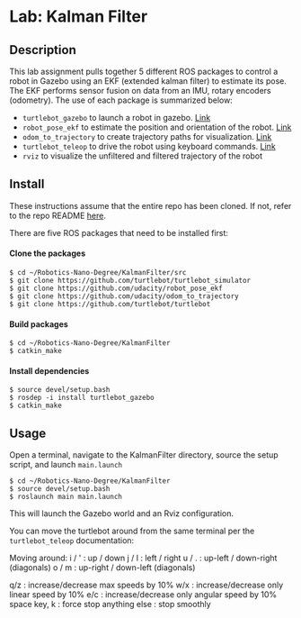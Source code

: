 # Lab: Kalman Filter

## Description
This lab assignment pulls together 5 different ROS packages to control a robot in Gazebo using an EKF (extended kalman filter) to estimate its pose. The EKF performs sensor fusion on data from an IMU, rotary encoders (odometry). The use of each package is summarized below:
* `turtlebot_gazebo` to launch a robot in gazebo. [Link](http://wiki.ros.org/turtlebot_gazebo)
* `robot_pose_ekf` to estimate the position and orientation of the robot. [Link](http://wiki.ros.org/robot_pose_ekf#Subscribed_Topics)
* `odom_to_trajectory` to create trajectory paths for visualization. [Link](https://github.com/udacity/odom_to_trajectory)
* `turtlebot_teleop` to drive the robot using keyboard commands. [Link](http://wiki.ros.org/turtlebot_teleop)
* `rviz` to visualize the unfiltered and filtered trajectory of the robot

## Install
These instructions assume that the entire repo has been cloned. If not, refer to the repo README [here](https://github.com/SagarSaxena/Robotics-Nano-Degree/blob/master/README.md).

There are five ROS packages that need to be installed first:

#### Clone the packages
```
$ cd ~/Robotics-Nano-Degree/KalmanFilter/src
$ git clone https://github.com/turtlebot/turtlebot_simulator
$ git clone https://github.com/udacity/robot_pose_ekf
$ git clone https://github.com/udacity/odom_to_trajectory
$ git clone https://github.com/turtlebot/turtlebot
```

#### Build packages
```
$ cd ~/Robotics-Nano-Degree/KalmanFilter
$ catkin_make
```

#### Install dependencies
```
$ source devel/setup.bash
$ rosdep -i install turtlebot_gazebo
$ catkin_make

```

## Usage
Open a terminal, navigate to the KalmanFilter directory, source the setup script, and launch `main.launch`
```
$ cd ~/Robotics-Nano-Degree/KalmanFilter
$ source devel/setup.bash 
$ roslaunch main main.launch
```
This will launch the Gazebo world and an Rviz configuration.

You can move the turtlebot around from the same terminal per the `turtlebot_teleop` documentation:

Moving around:
i / ' : up / down
j / l : left / right
u / . : up-left / down-right (diagonals)
o / m : up-right / down-left (diagonals)

q/z : increase/decrease max speeds by 10%
w/x : increase/decrease only linear speed by 10%
e/c : increase/decrease only angular speed by 10%
space key, k : force stop
anything else : stop smoothly
